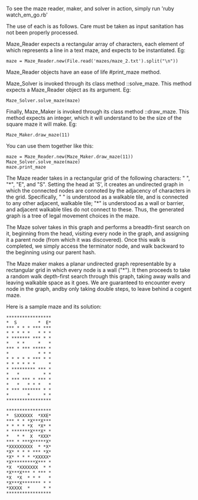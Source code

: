 To see the maze reader, maker, and solver in action, simply run 'ruby watch_em_go.rb'

The use of each is as follows. Care must be taken as input sanitation has not been properly processed.

Maze_Reader expects a rectangular array of characters, each element of which represents a line in a text maze, and expects to be instantiated. Eg:

    maze = Maze_Reader.new(File.read('mazes/maze_2.txt').split("\n"))

Maze_Reader objects have an ease of life #print_maze method.

Maze_Solver is invoked through its class method ::solve_maze. This method expects a Maze_Reader object as its argument. Eg:

    Maze_Solver.solve_maze(maze)

Finally, Maze_Maker is invoked through its class method ::draw_maze. This method expects an integer, which it will understand to be the size of the square maze it will make. Eg:

    Maze_Maker.draw_maze(11)

You can use them together like this:

    maze = Maze_Reader.new(Maze_Maker.draw_maze(11))
    Maze_Solver.solve_maze(maze)
    maze.print_maze



The Maze reader takes in a rectangular grid of the following characters: " ", "\*", "E", and "S". Setting the head at 'S', it creates an undirected graph in which the connected nodes are connoted by the adjacency of characters in the grid. Specifically, " " is understood as a walkable tile, and is connected to any other adjacent, walkable tile; "\*" is understood as a wall or barrier, and adjacent walkable tiles do not connect to these. Thus, the generated graph is a tree of legal movement choices in the maze.

The Maze solver takes in this graph and performs a breadth-first search on it, beginning from the head, visiting every node in the graph, and assigning it a parent node (from which it was discovered). Once this walk is completed, we simply access the terminator node, and walk backward to the beginning using our parent hash. 

The Maze maker makes a planar undirected graph representable by a rectangular grid in which every node is a wall ("*"). It then proceeds to take a random walk depth-first search through this graph, taking away walls and leaving walkable space as it goes. We are guaranteed to encounter every node in the graph, andby only taking double steps, to leave behind a cogent maze.

Here is a sample maze and its solution:

```
*****************
*  S        *  E*
*** * * * *** ***
* * * * *   * * *
* ******* *** * *
*   * *     *   *
*** * *** ***** *
*           * * *
* * * * * *** * *
* * * * * *     *
* ********* *** *
*   *         * *
* *** *** * *** *
*   *   * * *   *
* *** ******* * *
*       *     * *
*****************

*****************
*  SXXXXXX  *XXE*
*** * * *X***X***
* * * * *X  *X* *
* *******X***X* *
*   * *  X  *XXX*
*** * ***X*****X*
*XXXXXXXXX  * *X*
*X* * * * *** *X*
*X* * * * *XXXXX*
*X*********X*** *
*X  *XXXXXXX  * *
*X***X*** * *** *
*X  *X  * * *   *
*X***X******* * *
*XXXXX  *     * *
*****************
```